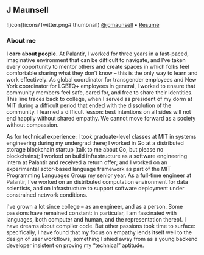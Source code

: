 ## J Maunsell

![icon](icons/Twitter.png# thumbnail) [@jcmaunsell](https://twitter.com/jcmaunsell) • [Resume](resume.md)

### About me

**I care about people.** At Palantir, I worked for three years in a fast-paced, imaginative environment that can be difficult to navigate, and I’ve taken every opportunity to mentor others and create spaces in which folks feel comfortable sharing what they don’t know – this is the only way to learn and work effectively. As global coordinator for transgender employees and New York coordinator for LGBTQ+ employees in general, I worked to ensure that community members feel safe, cared for, and free to share their identities. This line traces back to college, when I served as president of my dorm at MIT during a difficult period that ended with the dissolution of the community. I learned a difficult lesson: best intentions on all sides will not end happily without shared empathy. We cannot move forward as a society without compassion.

As for technical experience: I took graduate-level classes at MIT in systems engineering during my undergrad there; I worked in Go at a distributed storage blockchain startup (talk to me about Go, but please no blockchains); I worked on build infrastructure as a software engineering intern at Palantir and received a return offer; and I worked on an experimental actor-based language framework as part of the MIT Programming Languages Group my senior year. As a full-time engineer at Palantir, I’ve worked on an distributed computation environment for data scientists, and on infrastructure to support software deployment under constrained network conditions.

I've grown a lot since college – as an engineer, and as a person. Some passions have remained constant: in particular, I am fascinated with languages, both computer and human, and the representation thereof. I have dreams about compiler code. But other passions took time to surface: specifically, I have found that my focus on empathy lends itself well to the design of user workflows, something I shied away from as a young backend developer insistent on proving my “technical” aptitude.


